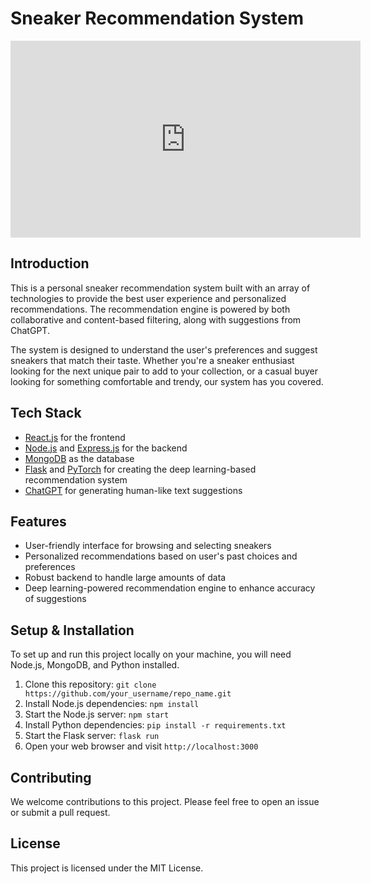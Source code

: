 # Sneaker Recommendation System

<iframe width="560" height="315" src="https://www.youtube.com/embed/0XJpOJiOq7A" title="YouTube video player" frameborder="0" allow="accelerometer; autoplay; clipboard-write; encrypted-media; gyroscope; picture-in-picture; web-share" allowfullscreen></iframe>

## Introduction

This is a personal sneaker recommendation system built with an array of technologies to provide the best user experience and personalized recommendations. The recommendation engine is powered by both collaborative and content-based filtering, along with suggestions from ChatGPT.

The system is designed to understand the user's preferences and suggest sneakers that match their taste. Whether you're a sneaker enthusiast looking for the next unique pair to add to your collection, or a casual buyer looking for something comfortable and trendy, our system has you covered.

## Tech Stack

- [React.js](https://reactjs.org/) for the frontend
- [Node.js](https://nodejs.org/en/) and [Express.js](https://expressjs.com/) for the backend
- [MongoDB](https://www.mongodb.com/) as the database
- [Flask](https://flask.palletsprojects.com/) and [PyTorch](https://pytorch.org/) for creating the deep learning-based recommendation system
- [ChatGPT](https://openai.com/research/chatgpt) for generating human-like text suggestions

## Features

- User-friendly interface for browsing and selecting sneakers
- Personalized recommendations based on user's past choices and preferences
- Robust backend to handle large amounts of data
- Deep learning-powered recommendation engine to enhance accuracy of suggestions

## Setup & Installation

To set up and run this project locally on your machine, you will need Node.js, MongoDB, and Python installed.

1. Clone this repository: `git clone https://github.com/your_username/repo_name.git`
2. Install Node.js dependencies: `npm install`
3. Start the Node.js server: `npm start`
4. Install Python dependencies: `pip install -r requirements.txt`
5. Start the Flask server: `flask run`
6. Open your web browser and visit `http://localhost:3000`

## Contributing

We welcome contributions to this project. Please feel free to open an issue or submit a pull request.

## License

This project is licensed under the MIT License.
